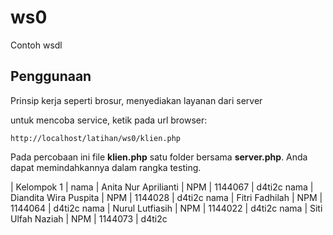 # ws0
Contoh wsdl

## Penggunaan
Prinsip kerja seperti brosur, menyediakan layanan dari server

untuk mencoba service, ketik pada url browser:

`http://localhost/latihan/ws0/klien.php`

Pada percobaan ini file **klien.php** satu folder bersama **server.php**. Anda dapat memindahkannya dalam rangka testing.

| Kelompok 1 |
nama | Anita Nur Aprilianti | NPM | 1144067 | d4ti2c
nama | Diandita Wira Puspita | NPM | 1144028 | d4ti2c
nama | Fitri Fadhilah | NPM | 1144064 | d4ti2c
nama | Nurul Lutfiasih | NPM | 1144022 | d4ti2c
nama | Siti Ulfah Naziah | NPM | 1144073 | d4ti2c